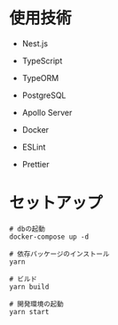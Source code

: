 # 使用技術

- Nest.js

- TypeScript

- TypeORM

- PostgreSQL

* Apollo Server

- Docker

- ESLint

- Prettier

# セットアップ

```
# dbの起動
docker-compose up -d

# 依存パッケージのインストール
yarn

# ビルド
yarn build

# 開発環境の起動
yarn start
```

